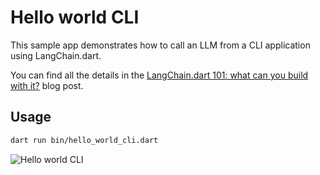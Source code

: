 # Hello world CLI

This sample app demonstrates how to call an LLM from a CLI application using LangChain.dart.

You can find all the details in the [LangChain.dart 101: what can you build with it?](https://blog.langchaindart.com/langchain-dart-101-what-can-you-build-with-it-%EF%B8%8F-99a92ccaec5f) 
blog post.

## Usage

```bash
dart run bin/hello_world_cli.dart
```

![Hello world CLI](hello_world_cli.gif)
